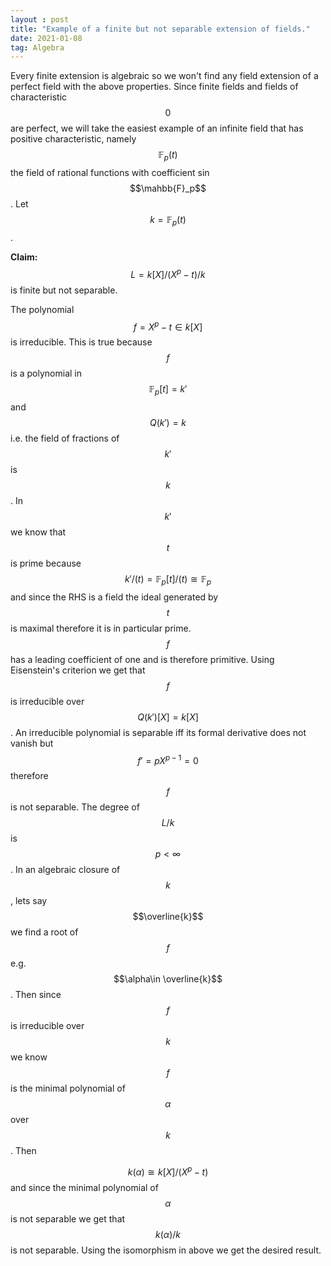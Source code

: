 ```yaml
---
layout : post
title: "Example of a finite but not separable extension of fields."
date: 2021-01-08
tag: Algebra
---
```

Every finite extension is algebraic so we won't find any field extension of a perfect field with the above properties.
Since finite fields and fields of characteristic $$0$$ are perfect, we will take the easiest example of an infinite field that
has positive characteristic, namely $$\mathbb{F}_p(t)$$ the field of rational functions with coefficient sin $$\mahbb{F}_p$$. Let $$k=\mathbb{F}_p(t)$$. 

**Claim:** $$L=k[X]/(X^p-t)/k$$ is finite but not separable. 

The polynomial $$f=X^p-t\in k[X]$$ is irreducible. This is true because $$f$$ is a polynomial in $$\mathbb{F}_p[t]=k'$$ and $$Q(k')=k$$ i.e. the field of fractions of $$k'$$ is $$k$$. In $$k'$$ we know that $$t$$ is prime because $$k'/(t)=\mathbb{F}_p[t]/(t)\cong \mathbb{F}_p$$ and since the RHS is a field the ideal generated by $$t$$ is maximal therefore it is in particular prime. $$f$$ has a leading coefficient of one and is therefore primitive. Using Eisenstein's criterion we get that $$f$$ is irreducible over $$Q(k')[X]=k[X]$$. An irreducible polynomial is separable iff its formal derivative does not vanish but $$f'=pX^{p-1}=0$$ therefore $$f$$ is not separable. The degree of $$L/k$$ is $$p<\infty$$. In an algebraic closure of $$k$$, lets say $$\overline{k}$$ we find a root of $$f$$ e.g. $$\alpha\in \overline{k}$$. Then since $$f$$ is irreducible over $$k$$ we know $$f$$ is the minimal polynomial of $$\alpha$$ over $$k$$. Then 

$$ k(\alpha) \cong k[X]/(X^p-t) $$
and since the minimal polynomial of $$\alpha$$ is not separable we get that $$k(\alpha)/k$$ is not separable. Using the isomorphism in above we get the desired result.   
